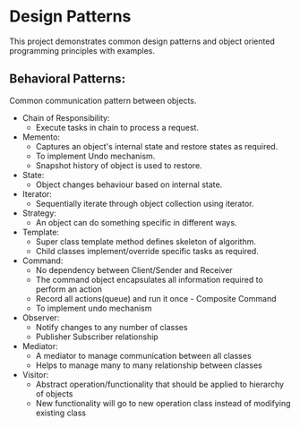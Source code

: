 # Design Patterns
This project demonstrates common design patterns and object oriented programming principles with examples.

## Behavioral Patterns:
Common communication pattern between objects.
* Chain of Responsibility: 
    - Execute tasks in chain to process a request.
* Memento: 
    - Captures an object's internal state and restore states as required. 
    - To implement Undo mechanism.
    - Snapshot history of object is used to restore.
* State: 
    - Object changes behaviour based on internal state.
* Iterator: 
    - Sequentially iterate through object collection using iterator.
* Strategy: 
    - An object can do something specific in different ways.
* Template: 
    - Super class template method defines skeleton of algorithm. 
    - Child classes implement/override specific tasks as required.
* Command:
    - No dependency between Client/Sender and Receiver
    - The command object encapsulates all information required to perform an action
    - Record all actions(queue) and run it once - Composite Command
    - To implement undo mechanism
* Observer:
    - Notify changes to any number of classes
    - Publisher Subscriber relationship
* Mediator:
    - A mediator to manage communication between all classes
    - Helps to manage many to many relationship between classes
* Visitor:
    - Abstract operation/functionality that should be applied to hierarchy of objects
    - New functionality will go to new operation class instead of modifying existing class

